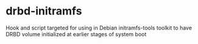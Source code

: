 drbd-initramfs
==============

Hook and script targeted for using in Debian initramfs-tools toolkit to have DRBD volume initialized at earlier stages of system boot
